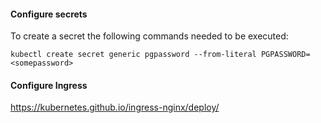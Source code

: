 #### Configure secrets
To create a secret the following commands needed to be executed:

```shell script
kubectl create secret generic pgpassword --from-literal PGPASSWORD=<somepassword>
```

#### Configure Ingress
https://kubernetes.github.io/ingress-nginx/deploy/
